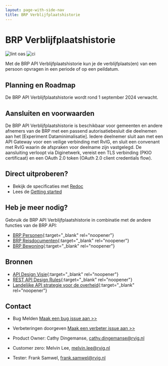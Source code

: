 ```yaml
---
layout: page-with-side-nav
title: BRP Verblijfplaatshistorie
---
```


# BRP Verblijfplaatshistorie

![lint oas](https://github.com/BRP-API/Haal-Centraal-BRP-historie-bevragen/workflows/lint-oas/badge.svg)
![ci](https://github.com/BRP-API/Haal-Centraal-BRP-historie-bevragen/workflows/ci/badge.svg)

Met de BRP API Verblijfplaatshistorie kun je de verblijfplaats(en) van een persoon opvragen in een periode of op een peildatum. 

## Planning en Roadmap
De BRP API Verblijfplaatshistorie wordt rond 1 september 2024 verwacht. 

## Aansluiten en voorwaarden
De BRP API Verblijfplaatshistorie is beschikbaar voor gemeenten en andere afnemers van de BRP met een passend autorisatiebesluit die deelnemen aan het [Experiment Dataminimalisatie]. Iedere deelnemer sluit aan met een API Gateway voor een veilige verbinding met RvIG, en sluit een convenant met RvIG waarin de afspraken voor deelname zijn vastgelegd. De aansluiting verloopt via Diginetwerk, vereist een TLS verbinding (PKIO certificaat) en een OAuth 2.0 token (OAuth 2.0 client credentials flow). 

## Direct uitproberen?
* Bekijk de specificaties met [Redoc](redoc)
* Lees de [Getting started](./getting-started)

## Heb je meer nodig? 
Gebruik de BRP API Verblijfplaatshistorie in combinatie met de andere functies van de BRP API:

* [BRP Personen](https://BRP-API.github.io/Haal-Centraal-BRP-bevragen){:target="_blank" rel="noopener"}
* [BRP Reisdocumenten](https://BRP-API.github.io/Haal-Centraal-Reisdocumenten-bevragen){:target="_blank" rel="noopener"}
* [BRP Bewoning](https://BRP-API.github.io/Haal-Centraal-BRP-bewoning){:target="_blank" rel="noopener"}

## Bronnen
* [API Design Visie](https://github.com/Geonovum/KP-APIs/blob/master/overleggen/Werkgroep%20API%20design%20visie/API%20Design%20Visie.md){:target="_blank" rel="noopener"}
* [REST API Design Rules](https://docs.geostandaarden.nl/api/API-Designrules/){:target="_blank" rel="noopener"}
* [Landelijke API strategie voor de overheid](https://geonovum.github.io/KP-APIs/){:target="_blank" rel="noopener"}

## Contact

* Bug Melden
  [Maak een bug issue aan >>](https://github.com/BRP-API/Haal-Centraal-BRP-historie-bevragen/issues/new?assignees=&labels=bug&template=bug_report.md&title=)
* Verbeteringen doorgeven
  [Maak een verbeter issue aan >>](https://github.com/BRP-API/Haal-Centraal-BRP-historie-bevragen/issues/new?assignees=&labels=enhancement&template=enhancement.md&title=)

* Product Owner: Cathy Dingemanse, [cathy.dingemanse@rvig.nl](mailto:cathy.dingemanse@rvig.nl)
* Customer zero: Melvin Lee, [melvin.lee@rvig.nl](mailto:melvin.lee@rvig.nl)
* Tester: Frank Samwel, [frank.samwel@rvig.nl](mailto:frank.samwel@rvig.nl)


